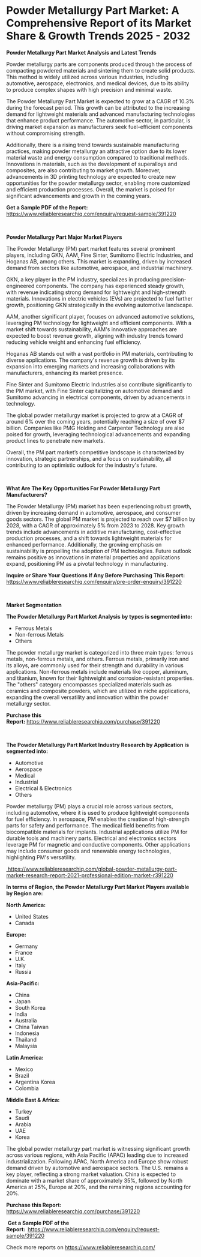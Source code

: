 <p><h1>Powder Metallurgy Part Market: A Comprehensive Report of its Market Share & Growth Trends 2025 - 2032</h1></p><p><strong>Powder Metallurgy Part Market Analysis and Latest Trends</strong></p>
<p><p>Powder metallurgy parts are components produced through the process of compacting powdered materials and sintering them to create solid products. This method is widely utilized across various industries, including automotive, aerospace, electronics, and medical devices, due to its ability to produce complex shapes with high precision and minimal waste.</p><p>The Powder Metallurgy Part Market is expected to grow at a CAGR of 10.3% during the forecast period. This growth can be attributed to the increasing demand for lightweight materials and advanced manufacturing technologies that enhance product performance. The automotive sector, in particular, is driving market expansion as manufacturers seek fuel-efficient components without compromising strength.</p><p>Additionally, there is a rising trend towards sustainable manufacturing practices, making powder metallurgy an attractive option due to its lower material waste and energy consumption compared to traditional methods. Innovations in materials, such as the development of superalloys and composites, are also contributing to market growth. Moreover, advancements in 3D printing technology are expected to create new opportunities for the powder metallurgy sector, enabling more customized and efficient production processes. Overall, the market is poised for significant advancements and growth in the coming years.</p></p>
<p><strong>Get a Sample PDF of the Report:&nbsp;</strong> <a href="https://www.reliableresearchiq.com/enquiry/request-sample/391220?utm_campaign=1119&utm_medium=2&utm_source=Github&utm_content=ia&utm_term=16012025&utm_id=powder-metallurgy-part">https://www.reliableresearchiq.com/enquiry/request-sample/391220</a></p>
<p>&nbsp;</p>
<p><strong>Powder Metallurgy Part Major Market Players</strong></p>
<p><p>The Powder Metallurgy (PM) part market features several prominent players, including GKN, AAM, Fine Sinter, Sumitomo Electric Industries, and Hoganas AB, among others. This market is expanding, driven by increased demand from sectors like automotive, aerospace, and industrial machinery.</p><p>GKN, a key player in the PM industry, specializes in producing precision-engineered components. The company has experienced steady growth, with revenue indicating strong demand for lightweight and high-strength materials. Innovations in electric vehicles (EVs) are projected to fuel further growth, positioning GKN strategically in the evolving automotive landscape.</p><p>AAM, another significant player, focuses on advanced automotive solutions, leveraging PM technology for lightweight and efficient components. With a market shift towards sustainability, AAM's innovative approaches are expected to boost revenue growth, aligning with industry trends toward reducing vehicle weight and enhancing fuel efficiency.</p><p>Hoganas AB stands out with a vast portfolio in PM materials, contributing to diverse applications. The company's revenue growth is driven by its expansion into emerging markets and increasing collaborations with manufacturers, enhancing its market presence.</p><p>Fine Sinter and Sumitomo Electric Industries also contribute significantly to the PM market, with Fine Sinter capitalizing on automotive demand and Sumitomo advancing in electrical components, driven by advancements in technology.</p><p>The global powder metallurgy market is projected to grow at a CAGR of around 6% over the coming years, potentially reaching a size of over $7 billion. Companies like PMG Holding and Carpenter Technology are also poised for growth, leveraging technological advancements and expanding product lines to penetrate new markets.</p><p>Overall, the PM part market’s competitive landscape is characterized by innovation, strategic partnerships, and a focus on sustainability, all contributing to an optimistic outlook for the industry's future.</p></p>
<p>&nbsp;</p>
<p><strong>What Are The Key Opportunities For Powder Metallurgy Part Manufacturers?</strong></p>
<p><p>The Powder Metallurgy (PM) market has been experiencing robust growth, driven by increasing demand in automotive, aerospace, and consumer goods sectors. The global PM market is projected to reach over $7 billion by 2028, with a CAGR of approximately 5% from 2023 to 2028. Key growth trends include advancements in additive manufacturing, cost-effective production processes, and a shift towards lightweight materials for enhanced performance. Additionally, the growing emphasis on sustainability is propelling the adoption of PM technologies. Future outlook remains positive as innovations in material properties and applications expand, positioning PM as a pivotal technology in manufacturing.</p></p>
<p><strong>Inquire or Share Your Questions If Any Before Purchasing This Report:</strong> <a href="https://www.reliableresearchiq.com/enquiry/pre-order-enquiry/391220?utm_campaign=1119&utm_medium=2&utm_source=Github&utm_content=ia&utm_term=16012025&utm_id=powder-metallurgy-part">https://www.reliableresearchiq.com/enquiry/pre-order-enquiry/391220</a></p>
<p>&nbsp;</p>
<p><strong>Market Segmentation</strong></p>
<p><strong>The Powder Metallurgy Part Market Analysis by types is segmented into:</strong></p>
<p><ul><li>Ferrous Metals</li><li>Non-ferrous Metals</li><li>Others</li></ul></p>
<p><p>The powder metallurgy market is categorized into three main types: ferrous metals, non-ferrous metals, and others. Ferrous metals, primarily iron and its alloys, are commonly used for their strength and durability in various applications. Non-ferrous metals include materials like copper, aluminum, and titanium, known for their lightweight and corrosion-resistant properties. The "others" category encompasses specialized materials such as ceramics and composite powders, which are utilized in niche applications, expanding the overall versatility and innovation within the powder metallurgy sector.</p></p>
<p><strong>Purchase this Report:&nbsp;</strong><a href="https://www.reliableresearchiq.com/purchase/391220?utm_campaign=1119&utm_medium=2&utm_source=Github&utm_content=ia&utm_term=16012025&utm_id=powder-metallurgy-part">https://www.reliableresearchiq.com/purchase/391220</a></p>
<p>&nbsp;</p>
<p><strong>The Powder Metallurgy Part Market Industry Research by Application is segmented into:</strong></p>
<p><ul><li>Automotive</li><li>Aerospace</li><li>Medical</li><li>Industrial</li><li>Electrical & Electronics</li><li>Others</li></ul></p>
<p><p>Powder metallurgy (PM) plays a crucial role across various sectors, including automotive, where it is used to produce lightweight components for fuel efficiency. In aerospace, PM enables the creation of high-strength parts for safety and performance. The medical field benefits from biocompatible materials for implants. Industrial applications utilize PM for durable tools and machinery parts. Electrical and electronics sectors leverage PM for magnetic and conductive components. Other applications may include consumer goods and renewable energy technologies, highlighting PM's versatility.</p></p>
<p><a href="https://www.reliableresearchiq.com/global-powder-metallurgy-part-market-research-report-2021-professional-edition-market-r391220?utm_campaign=1119&utm_medium=2&utm_source=Github&utm_content=ia&utm_term=16012025&utm_id=powder-metallurgy-part">&nbsp;https://www.reliableresearchiq.com/global-powder-metallurgy-part-market-research-report-2021-professional-edition-market-r391220</a></p>
<p><strong>In terms of Region, the Powder Metallurgy Part Market Players available by Region are:</strong></p>
<p>
    <p> <strong> North America: </strong>
        <ul>
            <li>United States</li>
            <li>Canada</li>
        </ul>
        </p> 
    <p> <strong> Europe: </strong>
        <ul>
            <li>Germany</li>
            <li>France</li>
            <li>U.K.</li>
            <li>Italy</li>
            <li>Russia</li>
        </ul>
        </p> 
    <p> <strong> Asia-Pacific: </strong>
        <ul>
            <li>China</li>
            <li>Japan</li>
            <li>South Korea</li>
            <li>India</li>
            <li>Australia</li>
            <li>China Taiwan</li>
            <li>Indonesia</li>
            <li>Thailand</li>
            <li>Malaysia</li>
        </ul>
        </p> 
    <p> <strong> Latin America: </strong>
        <ul>
            <li>Mexico</li>
            <li>Brazil</li>
            <li>Argentina Korea</li>
            <li>Colombia</li>
        </ul>
        </p> 
    <p> <strong> Middle East & Africa: </strong>
        <ul>
            <li>Turkey</li>
            <li>Saudi</li>
            <li>Arabia</li>
            <li>UAE</li>
            <li>Korea</li>
        </ul>
    </p>
    </p>
<p><p>The global powder metallurgy part market is witnessing significant growth across various regions, with Asia Pacific (APAC) leading due to increased industrialization. Following APAC, North America and Europe show robust demand driven by automotive and aerospace sectors. The U.S. remains a key player, reflecting a strong market valuation. China is expected to dominate with a market share of approximately 35%, followed by North America at 25%, Europe at 20%, and the remaining regions accounting for 20%.</p></p>
<p><strong>Purchase this Report: </strong><a href="https://www.reliableresearchiq.com/purchase/391220?utm_campaign=1119&utm_medium=2&utm_source=Github&utm_content=ia&utm_term=16012025&utm_id=powder-metallurgy-part">https://www.reliableresearchiq.com/purchase/391220</a></p>
<p>&nbsp;<strong>Get a Sample PDF of the Report:&nbsp;&nbsp;</strong><a href="https://www.reliableresearchiq.com/enquiry/request-sample/391220?utm_campaign=1119&utm_medium=2&utm_source=Github&utm_content=ia&utm_term=16012025&utm_id=powder-metallurgy-part">https://www.reliableresearchiq.com/enquiry/request-sample/391220</a></p>
<p><strong></strong></p>
<p>Check more reports on <a href="https://www.reliableresearchiq.com/?utm_campaign=1119&utm_medium=2&utm_source=Github&utm_content=ia&utm_term=16012025&utm_id=powder-metallurgy-part">https://www.reliableresearchiq.com/</a></p>